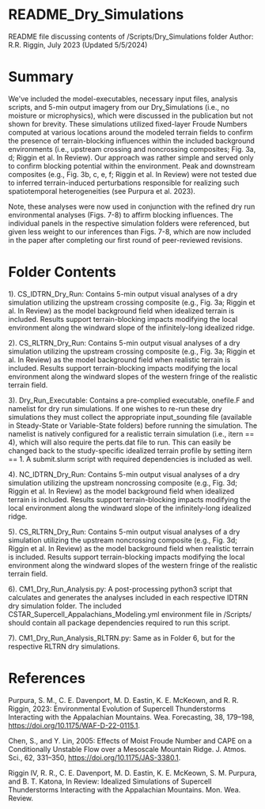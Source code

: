 # README_Dry_Simulations

README file discussing contents of /Scripts/Dry_Simulations folder
Author: R.R. Riggin, July 2023 (Updated 5/5/2024)

# Summary 

We've included the model-executables, necessary input files, analysis scripts, and 5-min output imagery from our Dry_Simulations (i.e., no moisture or microphysics), which were discussed in the publication but not shown for brevity. These simulations utilized fixed-layer Froude Numbers computed at various locations around the modeled terrain fields to confirm the presence of terrain-blocking influences within the included background environments (i.e., upstream crossing and noncrossing composites; Fig. 3a, d; Riggin et al. In Review). Our approach was rather simple and served only to confirm blocking potential within the environment. Peak and downstream composites (e.g., Fig. 3b, c, e, f; Riggin et al. In Review) were not tested due to inferred terrain-induced perturbations responsible for realizing such spatiotemporal heterogeneities (see Purpura et al. 2023).

Note, these analyses were now used in conjunction with the refined dry run environmental analyses (Figs. 7-8) to affirm blocking influences. The individual panels in the respective simulation folders were referenced, but given less weight to our inferences than Figs. 7-8, which are now included in the paper after completing our first round of peer-reviewed revisions.

# Folder Contents

1). CS_IDTRN_Dry_Run: 
Contains 5-min output visual analyses of a dry simulation utilizing the upstream crossing composite (e.g., Fig. 3a; Riggin et al. In Review) as the model background field when idealized terrain is included. Results support terrain-blocking impacts modifying the local environment along the windward slope of the infinitely-long idealized ridge.

2). CS_RLTRN_Dry_Run: 
Contains 5-min output visual analyses of a dry simulation utilizing the upstream crossing composite (e.g., Fig. 3a; Riggin et al. In Review) as the model background field when realistic terrain is included. Results support terrain-blocking impacts modifying the local environment along the windward slopes of the western fringe of the realistic terrain field.

3). Dry_Run_Executable: 
Contains a pre-complied executable, onefile.F and namelist for dry run simulations. If one wishes to re-run these dry simulations they must collect the appropriate input_sounding file (available in Steady-State or Variable-State folders) before running the simulation. The namelist is natively configured for a realistic terrain simulation (i.e., itern == 4), which will also require the perts.dat file to run. This can easily be changed back to the study-specific idealized terrain profile by setting itern == 1. A submit.slurm script with required dependencies is included as well.

4). NC_IDTRN_Dry_Run: 
Contains 5-min output visual analyses of a dry simulation utilizing the upstream noncrossing composite (e.g., Fig. 3d; Riggin et al. In Review) as the model background field when idealized terrain is included. Results support terrain-blocking impacts modifying the local environment along the windward slope of the infinitely-long idealized ridge.

5). CS_RLTRN_Dry_Run: 
Contains 5-min output visual analyses of a dry simulation utilizing the upstream noncrossing composite (e.g., Fig. 3d; Riggin et al. In Review) as the model background field when realistic terrain is included. Results support terrain-blocking impacts modifying the local environment along the windward slopes of the western fringe of the realistic terrain field.

6). CM1_Dry_Run_Analysis.py: 
A post-processing python3 script that calculates and generates the analyses included in each respective IDTRN dry simulation folder. The included CSTAR_Supercell_Appalachians_Modeling.yml environment file in /Scripts/ should contain all package dependencies required to run this script.

7). CM1_Dry_Run_Analysis_RLTRN.py: 
Same as in Folder 6, but for the respective RLTRN dry simulations.

# References

Purpura, S. M., C. E. Davenport, M. D. Eastin, K. E. McKeown, and R. R. Riggin, 2023: Environmental Evolution of Supercell Thunderstorms Interacting with the Appalachian Mountains. Wea. Forecasting, 38, 179–198, https://doi.org/10.1175/WAF-D-22-0115.1.

Chen, S., and Y. Lin, 2005: Effects of Moist Froude Number and CAPE on a Conditionally Unstable Flow over a Mesoscale Mountain Ridge. J. Atmos. Sci., 62, 331–350, https://doi.org/10.1175/JAS-3380.1.

Riggin IV, R. R., C. E. Davenport, M. D. Eastin, K. E. McKeown, S. M. Purpura, and B. T. Katona, In Review: Idealized Simulations of Supercell Thunderstorms Interacting with the Appalachian Mountains. Mon. Wea. Review.
